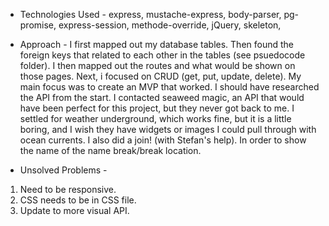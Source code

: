 
- Technologies Used - 
express, mustache-express, body-parser, pg-promise, express-session, methode-override, jQuery, skeleton, 


- Approach -
I first mapped out my database tables. Then found the foreign keys that related to each other in the tables (see psuedocode folder). I then mapped out the routes and what would be shown on those pages. Next, i focused on CRUD (get, put, update, delete). My main focus was to create an MVP that worked. I should have researched the API from the start. I contacted seaweed magic, an API that would have been perfect for this project, but they never got back to me. I settled for weather underground, which works fine, but it is a little boring, and I wish they have widgets or images I could pull through with ocean currents. I also did a join! (with Stefan's help). In order to show the name of the name break/break location. 

- Unsolved Problems -
1. Need to be responsive.
2. CSS needs to be in CSS file. 
3. Update to more visual API. 
